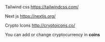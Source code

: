 Tailwind css https://tailwindcss.com/

Next js https://nextjs.org/

Crypto Icons http://cryptoicons.co/

You can add or change cryptocurrency in **coins**
